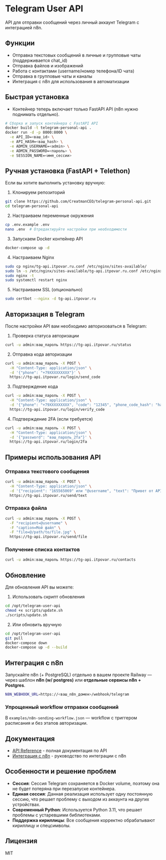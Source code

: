 # Telegram User API

API для отправки сообщений через личный аккаунт Telegram с интеграцией n8n.

## Функции

- Отправка текстовых сообщений в личные и групповые чаты (поддерживается chat_id)
- Отправка файлов и изображений
- Работа с контактами (username/номер телефона/ID чата)
- Отправка в групповые чаты и каналы
- Интеграция с n8n для использования в автоматизации

## Быстрая установка

- Контейнер теперь включает только FastAPI API (n8n нужно поднимать отдельно).

```bash
# Сборка и запуск контейнера с FastAPI API
docker build -t telegram-personal-api .
docker run -d -p 8000:8000 \
  -e API_ID=<ваш_id> \
  -e API_HASH=<ваш_hash> \
  -e ADMIN_USERNAME=<admin> \
  -e ADMIN_PASSWORD=<пароль> \
  -e SESSION_NAME=<имя_сессии>
```

## Ручная установка (FastAPI + Telethon)

Если вы хотите выполнить установку вручную:

1. Клонируем репозиторий
```bash
git clone https://github.com/CreatmanCEO/telegram-personal-api.git
cd telegram-personal-api
```

2. Настраиваем переменные окружения
```bash
cp .env.example .env
nano .env  # Отредактируйте настройки при необходимости
```

3. Запускаем Docker контейнер API
```bash
docker-compose up -d
```

4. Настраиваем Nginx
```bash
sudo cp nginx/tg-api.itpovar.ru.conf /etc/nginx/sites-available/
sudo ln -s /etc/nginx/sites-available/tg-api.itpovar.ru.conf /etc/nginx/sites-enabled/
sudo nginx -t
sudo systemctl restart nginx
```

5. Настраиваем SSL (опционально)
```bash
sudo certbot --nginx -d tg-api.itpovar.ru
```

## Авторизация в Telegram

После настройки API вам необходимо авторизоваться в Telegram:

1. Проверка статуса авторизации
```bash
curl -u admin:ваш_пароль https://tg-api.itpovar.ru/status
```

2. Отправка кода авторизации
```bash
curl -u admin:ваш_пароль -X POST \
  -H "Content-Type: application/json" \
  -d '{"phone": "+79XXXXXXXXX"}' \
  https://tg-api.itpovar.ru/login/send_code
```

3. Подтверждение кода
```bash
curl -u admin:ваш_пароль -X POST \
  -H "Content-Type: application/json" \
  -d '{"phone": "+79XXXXXXXXX", "code": "12345", "phone_code_hash": "hash_из_предыдущего_ответа"}' \
  https://tg-api.itpovar.ru/login/verify_code
```

4. Подтверждение 2FA (если требуется)
```bash
curl -u admin:ваш_пароль -X POST \
  -H "Content-Type: application/json" \
  -d '{"password": "ваш_пароль_2fa"}' \
  https://tg-api.itpovar.ru/login/2fa
```

## Примеры использования API

### Отправка текстового сообщения
```bash
curl -u admin:ваш_пароль -X POST \
  -H "Content-Type: application/json" \
  -d '{"recipient": "165565069" или "@username", "text": "Привет от API!"}' \
  https://tg-api.itpovar.ru/send/text
```

### Отправка файла
```bash
curl -u admin:ваш_пароль -X POST \
  -F "recipient=@username" \
  -F "caption=Мой файл" \
  -F "file=@/path/to/file.jpg" \
  https://tg-api.itpovar.ru/send/file
```

### Получение списка контактов
```bash
curl -u admin:ваш_пароль https://tg-api.itpovar.ru/contacts
```

## Обновление

Для обновления API вы можете:

1. Использовать скрипт обновления
```bash
cd /opt/telegram-user-api
chmod +x scripts/update.sh
./scripts/update.sh
```

2. Или обновить вручную
```bash
cd /opt/telegram-user-api
git pull
docker-compose down
docker-compose up -d --build
```

## Интеграция с n8n

Запускайте n8n (+ PostgreSQL) отдельно в вашем проекте Railway — через шаблон **n8n (w/ postgres)** или **отдельные сервисы n8n + Postgres**.
```bash
N8N_WEBHOOK_URL=https://<ваш_n8n_домен>/webhook/telegram
```

### Упрощенный workflow отправки сообщений
В `examples/n8n-sending-workflow.json` — workflow с триггером расписания и без этапов авторизации.

## Документация

- [API Reference](docs/api-reference.md) - полная документация по API
- [Интеграция с n8n](docs/n8n-integration.md) - руководство по интеграции с n8n

## Особенности и решение проблем

- **Сессия**: Сессия Telegram сохраняется в Docker volume, поэтому она не будет потеряна при перезапуске контейнера.
- **Единая сессия**: Данная реализация использует одну постоянную сессию, что решает проблему с выходом из аккаунта на других устройствах.
- **Современный Python**: Используется Python 3.11, что решает проблемы с устаревшими библиотеками.
- **Поддержка кириллицы**: Все сообщения корректно обрабатывают кириллицу и спецсимволы.

## Лицензия

MIT
